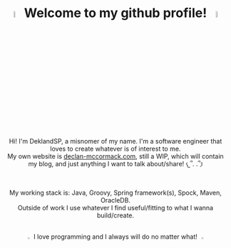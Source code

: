 <h1 align="center"> <img src="https://media1.giphy.com/media/v1.Y2lkPTc5MGI3NjExaWYyczBraHNmZzJmdHQzcmw0cnlrZXMza3IyaXBtOWNrcjBzZW51dyZlcD12MV9pbnRlcm5hbF9naWZfYnlfaWQmY3Q9cw/3pV1IMQQMHYTw7gR8y/giphy.gif" width="6%"> Welcome to my github profile! <img src="https://media1.giphy.com/media/v1.Y2lkPTc5MGI3NjExaWYyczBraHNmZzJmdHQzcmw0cnlrZXMza3IyaXBtOWNrcjBzZW51dyZlcD12MV9pbnRlcm5hbF9naWZfYnlfaWQmY3Q9cw/3pV1IMQQMHYTw7gR8y/giphy.gif" width="6%"> </h1>
<br>
<p align="center">
  Hi! I'm DeklandSP, a misnomer of my name. I'm a software engineer that loves to create whatever is of interest to me.
  <br /> My own website is <a href="https://github.com/DeklandSP" target="_blank">declan-mccormack.com</a>, still a WIP, which will contain my blog, and just anything I want to talk about/share! 𐔌՞. .՞𐦯
</p>
<br>

<p align="center">
  My working stack is: Java, Groovy, Spring framework(s), Spock, Maven, OracleDB.<br /> Outside of work I use whatever I find useful/fitting to what I wanna build/create.
</p>

<p align="center">
    <br /><img src="https://media1.giphy.com/media/v1.Y2lkPTc5MGI3NjExY255djlnZHRrMHVudThrdmtnbTlnOGx3YWN4N2tvczY4Mm1hN2l0NSZlcD12MV9pbnRlcm5hbF9naWZfYnlfaWQmY3Q9Zw/q3OZluiy6kqN0SpLIT/giphy.gif" width="3%"> I love programming and I always will do no matter what! <img src="https://media1.giphy.com/media/v1.Y2lkPTc5MGI3NjExY255djlnZHRrMHVudThrdmtnbTlnOGx3YWN4N2tvczY4Mm1hN2l0NSZlcD12MV9pbnRlcm5hbF9naWZfYnlfaWQmY3Q9Zw/q3OZluiy6kqN0SpLIT/giphy.gif" width="3%">
</p>

<!--I got my gifs from this lovely talented persons GIPHY: https://giphy.com/dinchenix-->

